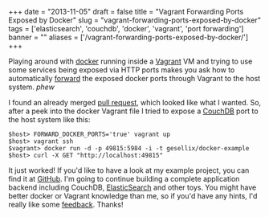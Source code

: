 
+++
date = "2013-11-05"
draft = false
title = "Vagrant Forwarding Ports Exposed by Docker"
slug = "vagrant-forwarding-ports-exposed-by-docker"
tags = ['elasticsearch', 'couchdb', 'docker', 'vagrant', 'port forwarding']
banner = ""
aliases = ['/vagrant-forwarding-ports-exposed-by-docker/']
+++

Playing around with [docker](http://www.docker.io/) running inside a [Vagrant](http://www.vagrantup.com/) VM and trying to use some services being exposed via HTTP ports makes you ask how to automatically [forward](http://docs.vagrantup.com/v2/networking/forwarded_ports.html) the exposed docker ports through Vagrant to the host system. _phew_

I found an already merged [pull request](https://github.com/dotcloud/docker/pull/857), which looked like what I wanted. So, after a peek into the docker Vagrant file I tried to expose a [CouchDB](http://couchdb.apache.org/) port to the host system like this:
```
$host> FORWARD_DOCKER_PORTS='true' vagrant up
$host> vagrant ssh
$vagrant> docker run -d -p 49815:5984 -i -t gesellix/docker-example
$host> curl -X GET "http://localhost:49815"
```
It just worked! If you'd like to have a look at my example project, you can find it at [GitHub](https://github.com/gesellix/docker-playground). I'm going to continue building a complete application backend including CouchDB, [ElasticSearch](http://www.elasticsearch.org/) and other toys. You might have better docker or Vagrant knowledge than me, so if you'd have any hints, I'd really like some [feedback](https://github.com/gesellix/docker-playground/issues). Thanks!


